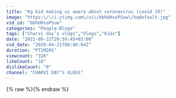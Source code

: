 ```yaml
---
title: "Kg kid making us aware about coronavirus (covid 19)"
image: "https:\/\/i.ytimg.com\/vi\/bbhUHsoPSuw\/hqdefault.jpg"
vid_id: "bbhUHsoPSuw"
categories: "People-Blogs"
tags: ["Charvi day’s vlogs","Vlogs","Kids"]
date: "2021-09-22T20:59:45+03:00"
vid_date: "2020-04-21T08:46:04Z"
duration: "PT1M20S"
viewcount: "316"
likeCount: "18"
dislikeCount: "0"
channel: "CHARVI DAY’S VLOGS"
---
```

{% raw %}{% endraw %}
